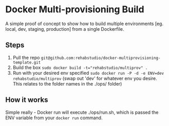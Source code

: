 Docker Multi-provisioning Build
===============================

A simple proof of concept to show how to build multiple environments [eg. local, dev, staging, production] from a single Dockerfile.

Steps
-----
1. Pull the repo `git@github.com:rehabstudio/docker-multiprovisioning-template.git`
2. Build the box `sudo docker build -t="rehabstudio/multiprov" .`
3. Run with your desired env specified `sudo docker run -P -d -e ENV=dev rehabstudio/multiprov` (swap out 'dev' for whatever env you desire. This relates to the folder names in the ./ops/ folder)

How it works
------------

Simple really - Docker run will execute ./ops/run.sh, which is passed the ENV variable from your `docker run` command.


